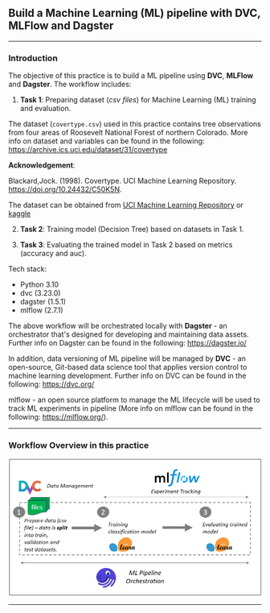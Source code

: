 ## Build a Machine Learning (ML) pipeline with DVC, MLFlow and Dagster
---

### Introduction
The objective of this practice is to build a ML pipeline using **DVC**, **MLFlow** and **Dagster**. The workflow includes:
1. **Task 1**: Preparing dataset (*csv files*) for Machine Learning (ML) training and evaluation.

  The dataset (`covertype.csv`) used in this practice contains tree observations from four areas of Roosevelt National Forest of northern Colorado. More info on dataset and variables can be found in the following:  
  https://archive.ics.uci.edu/dataset/31/covertype

  **Acknowledgement**:

  Blackard,Jock. (1998). Covertype. UCI Machine Learning Repository. https://doi.org/10.24432/C50K5N.

  The dataset can be obtained from [UCI Machine Learning Repository](https://archive.ics.uci.edu/dataset/31/covertype) or [kaggle](https://www.kaggle.com/datasets/uciml/forest-cover-type-dataset/data)
  
2. **Task 2**: Training model (Decision Tree) based on datasets in Task 1.
  
3. **Task 3**: Evaluating the trained model in Task 2 based on metrics (accuracy and auc).

Tech stack:
- Python 3.10
- dvc (3.23.0)
- dagster (1.5.1)
- mlflow (2.7.1)

The above workflow will be orchestrated locally with **Dagster** - an orchestrator that's designed for developing and maintaining data assets. Further info on Dagster can be found in the following: https://dagster.io/

In addition, data versioning of ML pipeline will be managed by **DVC** - an open-source, Git-based data science tool that applies version control to machine learning development. Further info on DVC can be found in the following: https://dvc.org/ 

mlflow - an open source platform to manage the ML lifecycle will be used to track ML experiments in pipeline (More info on mlflow can be found in the following: https://mlflow.org/).

---
### Workflow Overview in this practice

  ![ml_workflow](https://github.com/DoThNg/MLOps_experiments_DVC/blob/main/2_ML_Pipeline_DVC_MLflow/docs/ml_workflow.png)

---
